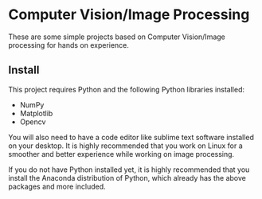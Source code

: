 # Computer Vision/Image Processing
These are some simple projects based on Computer Vision/Image processing for hands on experience.

## Install

This project requires Python and the following Python libraries installed:

- NumPy
- Matplotlib
- Opencv

You will also need to have a code editor like sublime text software installed on your desktop. It is highly recommended that you work on Linux for a smoother and better experience while working on image processing.

If you do not have Python installed yet, it is highly recommended that you install the Anaconda distribution of Python, which already has the above packages and more included.
